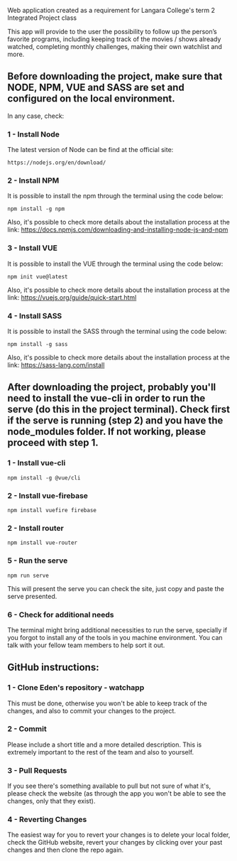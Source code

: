 Web application created as a requirement for Langara College's term 2 Integrated Project class

This app will provide to the user the possibility to follow up the person’s favorite programs, including keeping track of the movies / shows already watched, completing monthly challenges, making their own watchlist and more.

## Before downloading the project, make sure that NODE, NPM, VUE and SASS are set and configured on the local environment.
In any case, check:

### 1 - Install Node
The latest version of Node can be find at the official site:
```
https://nodejs.org/en/download/
```

### 2 - Install NPM
It is possible to install the npm through the terminal using the code below:
```
npm install -g npm
```

Also, it's possible to check more details about the installation process at the link:
https://docs.npmjs.com/downloading-and-installing-node-js-and-npm

### 3 - Install VUE
It is possible to install the VUE through the terminal using the code below:
```
npm init vue@latest
```

Also, it's possible to check more details about the installation process at the link:
https://vuejs.org/guide/quick-start.html

### 4 - Install SASS
It is possible to install the SASS through the terminal using the code below:
```
npm install -g sass
```

Also, it's possible to check more details about the installation process at the link:
https://sass-lang.com/install

## After downloading the project, probably you'll need to install the vue-cli in order to run the serve (do this in the project terminal). Check first if the serve is running (step 2) and you have the node_modules folder. If not working, please proceed with step 1.

### 1 - Install vue-cli
```
npm install -g @vue/cli
```

### 2 - Install vue-firebase
```
npm install vuefire firebase
```

### 2 - Install router
```
npm install vue-router
```

### 5 - Run the serve
```
npm run serve
```
This will present the serve you can check the site, just copy and paste the serve presented.

### 6 - Check for additional needs
The terminal might bring additional necessities to run the serve, specially if you forgot to install any of the tools in you machine environment. You can talk with your fellow team members to help sort it out.

## GitHub instructions:

### 1 - Clone Eden's repository - watchapp
This must be done, otherwise you won't be able to keep track of the changes, and also to commit your changes to the project.

### 2 - Commit
Please include a short title and a more detailed description. This is extremely important to the rest of the team and also to yourself.

### 3 - Pull Requests
If you see there's something available to pull but not sure of what it's, please check the website (as through the app you won't be able to see the changes, only that they exist).

### 4 - Reverting Changes
The easiest way for you to revert your changes is to delete your local folder, check the GitHub website, revert your changes by clicking over your past changes and then clone the repo again.
